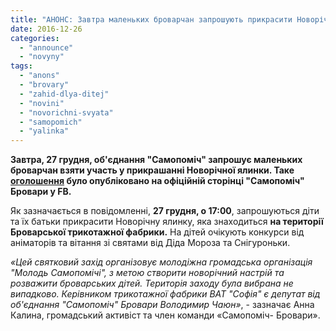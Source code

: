 ```yaml
---
title: "АНОНС: Завтра маленьких броварчан запрошують прикрасити Новорічну ялинку, - \"Самопоміч\""
date: 2016-12-26
categories: 
  - "announce"
  - "novyny"
tags: 
  - "anons"
  - "brovary"
  - "zahid-dlya-ditej"
  - "novini"
  - "novorichni-svyata"
  - "samopomich"
  - "yalinka"
---
```


**Завтра, 27 грудня, об'єднання "Самопоміч" запрошує маленьких броварчан взяти участь у прикрашанні Новорічної ялинки. Таке [оголошення](https://www.facebook.com/samopomich.brovary/posts/1123002044465824) було опубліковано на офіційній сторінці "Самопоміч" Бровари у FB.**

Як зазначається в повідомленні, **27 грудня, о 17:00**, запрошуються діти та їх батьки прикрасити Новорічну ялинку, яка знаходиться **на території Броварської трикотажної фабрики.** На дітей очікують конкурси від аніматорів та вітання зі святами від Діда Мороза та Снігуроньки.

_«Цей святковий захід організовує молодіжна громадська організація "Молодь Самопомічі", з метою створити новорічний настрій та розважити броварських дітей. Територія заходу була вибрана не випадково. Керівником трикотажної фабрики ВАТ "Софія" є депутат від об'єднання "Самопоміч" Бровари Володимир Чаюн»_, - зазначає Анна Калина, громадський активіст та член команди «Самопоміч- Бровари».

